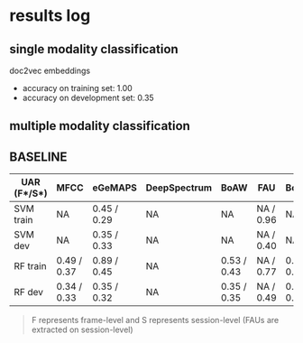 # results log

## single modality classification

doc2vec embeddings 
* accuracy on training set: 1.00
* accuracy on development set: 0.35

## multiple modality classification


## BASELINE

| UAR (F\*/S\*) | MFCC        | eGeMAPS     | DeepSpectrum | BoAW        | FAU       | BoVW        |
| --            | --          | --          | --           | --          | --        | --          |
| SVM train     | NA          | 0.45 / 0.29 | NA           | NA          | NA / 0.96 | NA          |
| SVM dev       | NA          | 0.35 / 0.33 | NA           | NA          | NA / 0.40 | NA          |
| RF train      | 0.49 / 0.37 | 0.89 / 0.45 | NA           | 0.53 / 0.43 | NA / 0.77 | 0.52 / 0.43 |
| RF dev        | 0.34 / 0.33 | 0.35 / 0.32 | NA           | 0.35 / 0.35 | NA / 0.49 | 0.35 / 0.38 |

> F represents frame-level and S represents session-level (FAUs are extracted on session-level)